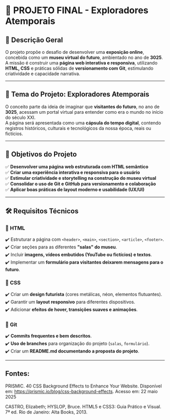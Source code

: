 # 🚀 PROJETO FINAL - Exploradores Atemporais
## 📌 Descrição Geral  
O projeto propõe o desafio de desenvolver uma **exposição online**, concebida como um **museu virtual do futuro**, ambientado no ano de **3025**.  
A missão é construir uma **página web interativa e responsiva**, utilizando **HTML, CSS** e práticas sólidas de **versionamento com Git**, estimulando criatividade e capacidade narrativa.  

---

## 🎨 Tema do Projeto: **Exploradores Atemporais**  
O conceito parte da ideia de imaginar que **visitantes do futuro**, no ano de **3025**, acessam um portal virtual para entender como era o mundo no início do século XXI.  
A página será apresentada como uma **cápsula do tempo digital**, contendo registros históricos, culturais e tecnológicos da nossa época, reais ou fictícios.  

---

## 🎯 Objetivos do Projeto  
✅ **Desenvolver uma página web estruturada com HTML semântico**  
✅ **Criar uma experiência interativa e responsiva para o usuário**  
✅ **Estimular criatividade e storytelling na construção do museu virtual**  
✅ **Consolidar o uso de Git e GitHub para versionamento e colaboração**  
✅ **Aplicar boas práticas de layout moderno e usabilidade (UX/UI)**  

---

## 🛠 Requisitos Técnicos  

### 🔹 **HTML**  
✔️ Estruturar a página com `<header>`, `<main>`, `<section>`, `<article>`, `<footer>`.  
✔️ Criar seções para as diferentes **"salas" do museu**.  
✔️ Incluir **imagens, vídeos embutidos (YouTube ou fictícios) e textos**.  
✔️ Implementar um **formulário para visitantes deixarem mensagens para o futuro**.  

### 🔹 **CSS**  
✔️ Criar um **design futurista** (cores metálicas, néon, elementos flutuantes).  
✔️ Garantir um **layout responsivo** para diferentes dispositivos.  
✔️ Adicionar **efeitos de hover, transições suaves e animações**.  

### 🔹 **Git**  
✔️ **Commits frequentes e bem descritos**.  
✔️ **Uso de branches** para organização do projeto (`salas`, `formulário`).  
✔️ Criar um **README.md documentando a proposta do projeto**.  

---
## Fontes:

PRISMIC. 40 CSS Background Effects to Enhance Your Website. Disponível em: https://prismic.io/blog/css-background-effects. Acesso em: 22 maio 2025

CASTRO, Elizabeth; HYSLOP, Bruce. HTML5 e CSS3: Guia Prático e Visual. 7ª ed. Rio de Janeiro: Alta Books, 2013.


